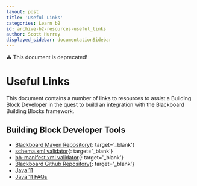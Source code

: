 ```yaml
---
layout: post
title: 'Useful Links'
categories: Learn b2
id: archive-b2-resources-useful_links
author: Scott Hurrey
displayed_sidebar: documentationSidebar
---
```


:warning: This document is deprecated!

<VersioningTracker frontMatter={frontMatter}/>

# Useful Links

This document contains a number of links to resources to assist a Building
Block Developer in the quest to build an integration with the Blackboard
Building Blocks framework.

## Building Block Developer Tools

- [Blackboard Maven Repository](https://maven.blackboard.com/content/repositories/releases/){: target='\_blank'}
- [schema.xml validator](https://maven.blackboard.com/content/repositories/releases/blackboard/platform/bb-schema-xsd/){: target='\_blank'}
- [bb-manifest.xml validator](https://maven.blackboard.com/content/repositories/releases/blackboard/platform/bb-manifest-plugin/){: target='\_blank'}
- [Blackboard Github Repository](https://github.com/blackboard){: target='\_blank'}
- [Java 11](./prepare-for-java11.md)
- [Java 11 FAQs](./java11-faq.md)

<AuthorBox frontMatter={frontMatter}/>
